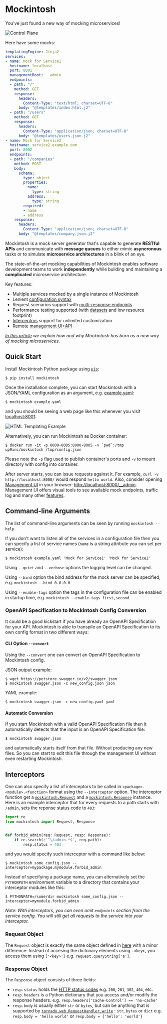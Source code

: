 # Mockintosh

You've just found a new way of mocking microservices!

![Control Plane](https://i.ibb.co/zf0f1fS/Screenshot-from-2021-07-07-12-56-55.png)

Here have some mocks:

```yaml
templatingEngine: Jinja2
services:
- name: Mock for Service1
  hostname: localhost
  port: 8001
  managementRoot: __admin
  endpoints:
  - path: "/"
    method: GET
    response:
      headers:
        Content-Type: "text/html; charset=UTF-8"
      body: "@templates/index.html.j2"
  - path: "/users"
    method: GET
    response:
      headers:
        Content-Type: "application/json; charset=UTF-8"
      body: "@templates/users.json.j2"
- name: Mock for Service2
  hostname: service2.example.com
  port: 8002
  endpoints:
  - path: "/companies"
    method: POST
    body:
      schema:
        type: object
        properties:
          name:
            type: string
          address:
            type: string
        required:
        - name
        - address
    response:
      headers:
        Content-Type: "application/json; charset=UTF-8"
      body: "@templates/company.json.j2"
```

Mockintosh is a mock server generator that's capable to generate **RESTful APIs** and communicate with **message queues**
to either mimic **asyncronous** tasks or to simulate **microservice architectures** in a blink of an eye.

The state-of-the-art mocking capabilities of Mockintosh enables software development teams to work
**independently** while building and maintaining a **complicated** microservice architecture.

Key features:

- Multiple services mocked by a single instance of Mockintosh
- Lenient [configuration syntax](Configuring.md)
- Request scenarios support with [multi-response endpoints](Configuring.md#multiple-responses)
- Performance testing supported (with [datasets](Configuring.md#datasets) and low resource footprint)
- [Interceptors](#interceptors) support for unlimited customization
- Remote [management UI+API](Management.md)

_[In this article](https://up9.com/open-source-microservice-mocking-introducing-mockintosh) we explain how and why Mockintosh has born as a new way of mocking microservices._

## Quick Start

Install Mockintosh Python package using [`pip`](https://pypi.org/project/pip/):

```shell
$ pip install mockintosh
```

Once the installation complete, you can start Mockintosh with a JSON/YAML configuration as an
argument, e.g. [example.yaml](examples/example.yaml):

```shell
$ mockintosh example.yaml
```

and you should be seeing a web page like this whenever you visit [localhost:8001](http://localhost:8001):

![HTML Templating Example](https://i.ibb.co/PcjBNGF/Screenshot-from-2021-07-07-14-08-26.png)

Alternatively, you can run Mockintosh as Docker container:

```shell
$ docker run -it -p 8000-8005:8000-8005 -v `pwd`:/tmp up9inc/mockintosh /tmp/config.json
```

Please note the `-p` flag used to publish container's ports and `-v` to mount directory with config into container.

After server starts, you can issue requests against it. For example, `curl -v http://localhost:8000/` would
respond `hello world`. Also, consider opening [Management UI](Management.md) in your
browser: [http://localhost:8000/__admin](http://localhost:8000/__admin). Management UI offers visual tools to see available mock endpoints, traffic log
and many other [features](Management.md).

## Command-line Arguments

The list of command-line arguments can be seen by running `mockintosh --help`.

If you don't want to listen all of the services in a configuration file then you can specify a list of service
names (`name` is a string attribute you can set per service):

```shell
$ mockintosh example.yaml 'Mock for Service1' 'Mock for Service2'
```

Using `--quiet` and `--verbose` options the logging level can be changed.

Using `--bind` option the bind address for the mock server can be specified, e.g. `mockintosh --bind 0.0.0.0`

Using `--enable-tags` option the tags in the configuration file can be
enabled in startup time, e.g. `mockintosh --enable-tags first,second`

### OpenAPI Specification to Mockintosh Config Conversion

It could be a good kickstart if you have already an OpenAPI Specification for your API.
Mockintosh is able to transpile an OpenAPI Specification to its own config format in two different ways:

#### CLI Option `--convert`

Using the `--convert` one can convert an OpenAPI Specification to Mockintosh config.

JSON output example:

```shell
$ wget https://petstore.swagger.io/v2/swagger.json
$ mockintosh swagger.json -c new_config.json json
```

YAML example:

```shell
$ mockintosh swagger.json -c new_config.yaml yaml
```

#### Automatic Conversion

If you start Mockintosh with a valid OpenAPI Specification file then it automatically detects that the input
is an OpenAPI Specification file:

```shell
$ mockintosh swagger.json
```

and automatically starts itself from that file. Without producing any new files. So you can start to edit this file
through the management UI without even restarting Mockintosh.

## Interceptors

One can also specify a list of interceptors to be called in `<package>.<module>.<function>` format using
the `--interceptor` option. The interceptor function get a [`mockintosh.Request`](#request-object) and
a [`mockintosh.Response`](#response-object) instance. Here is an example interceptor that for every requests to a path
starts with `/admin`, sets the reponse status code to `403`:

```python
import re
from mockintosh import Request, Response


def forbid_admin(req: Request, resp: Response):
    if re.search(r'^\/admin.*$', req.path):
        resp.status = 403
```

and you would specify such interceptor with a command like below:

```shell
$ mockintosh some_config.json --interceptor=mypackage.mymodule.forbid_admin
```

Instead of specifying a package name, you can alternatively set the `PYTHONPATH` environment variable to a directory
that contains your interceptor modules like this:

```shell
$ PYTHONPATH=/some/dir mockintosh some_config.json --interceptor=mymodule.forbid_admin
```

_Note: With interceptors, you can even omit `endpoints` section from the service config. You will still get all requests
to the service into your interceptor._

### Request Object

The `Request` object is exactly the same object defined in [here](Templating.md#request-object)
with a minor difference: Instead of accesing the dictonary elements using `.<key>`, you access them using `['<key>']`
e.g. `request.queryString['a']`.

### Response Object

The `Response` object consists of three fields:

- `resp.status` holds the [HTTP status codes](https://www.w3.org/Protocols/rfc2616/rfc2616-sec10.html)
  e.g. `200`, `201`, `302`, `404`, etc.
- `resp.headers` is a Python dictionary that you access and/or modify the response headers.
  e.g. `resp.headers['Cache-Control'] == 'no-cache'`
- `resp.body` is usually either `str` or `bytes`, but can be anything that is supported
  by [`tornado.web.RequestHandler.write`](https://www.tornadoweb.org/en/stable/web.html#tornado.web.RequestHandler.write)
  : `str`, `bytes` or `dict` e.g. `resp.body = 'hello world'`
  or `resp.body = {'hello': 'world'}`

